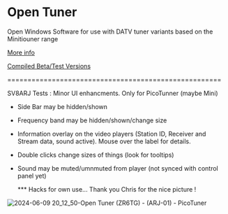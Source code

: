 # Open Tuner

Open Windows Software for use with DATV tuner variants based on the Minitiouner range

[More info](https://www.zr6tg.co.za/open-tuner/)

[Compiled Beta/Test Versions](https://www.buymeacoffee.com/zr6tg/posts)


=====================================================

SV8ARJ Tests :
Minor UI enhancments. Only for PicoTunner (maybe Mini)

- Side Bar may be hidden/shown
- Frequency band may be  hidden/shown/change size
- Information overlay on the video players (Station ID, Receiver and Stream data, sound active). Mouse over the label for details.
- Double clicks change sizes of things (look for tooltips)
- Sound may be muted/umnmuted from player (not synced with control panel yet)

  *** Hacks for own use...
  Thank you Chris for the nice picture !

  
![2024-06-09 20_12_50-Open Tuner  (ZR6TG) - (ARJ-01) - PicoTuner](https://github.com/SV8ARJ/open_tuner/assets/43477917/05b6f09d-b959-4f38-99ca-f3f7d8ef8fc4)
